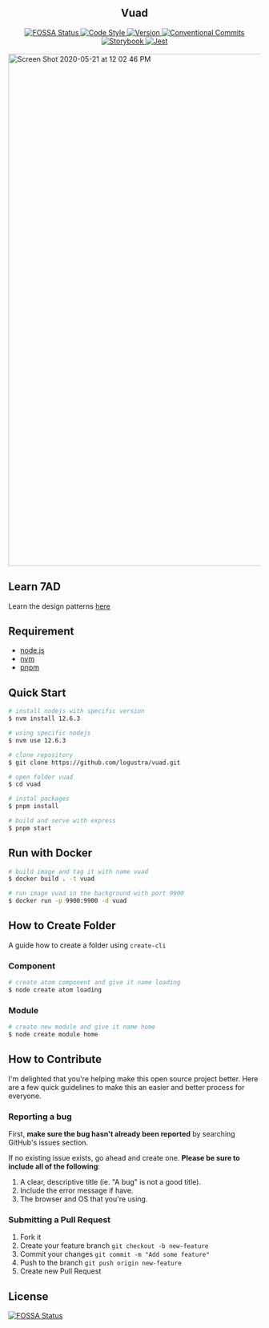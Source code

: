 <div align="center">
  <h2>Vuad</h2>

  <a href="https://app.fossa.io/projects/git%2Bgithub.com%2Flogustra%2Fvuad?ref=badge_shield">
    <img 
      src="https://app.fossa.io/api/projects/git%2Bgithub.com%2Flogustra%2Fvuad.svg?type=shield&color=brightgreen" 
      alt="FOSSA Status"
    >
  </a>

  <a href="https://standardjs.com">
    <img 
      src="https://img.shields.io/badge/code_style-standard-brightgreen.svg?style=flat" 
      alt="Code Style"
    >
  </a>

  <a href="https://github.com/logustra/vuad/releases/tag/v1.1.0">
    <img 
      src="https://img.shields.io/static/v1.svg?label=version&message=1.1.0&style=flat&color=brightgreen" 
      alt="Version"
    >
  </a>

  <a href="https://conventionalcommits.org">
    <img 
      src="https://img.shields.io/badge/conventional%20commits-1.0.0-brightgreen.svg" 
      alt="Conventional Commits"
    >
  </a>

  <a href="https://storybook.js.org">
    <img 
      src="https://cdn.jsdelivr.net/gh/storybookjs/brand@master/badge/badge-storybook.svg?style=flat" 
      alt="Storybook"
    >
  </a>

  <a href="https://jestjs.io">
    <img 
      src="https://jestjs.io/img/jest-badge.svg?style=flat" 
      alt="Jest"
    >
  </a>
</div>
<br />

<img width="1023" alt="Screen Shot 2020-05-21 at 12 02 46 PM" src="https://user-images.githubusercontent.com/13871363/82525219-023b6e80-9b5b-11ea-92b6-fb157710ecaa.png">

## Learn 7AD
Learn the design patterns [here](https://github.com/logustra/7ad)

## Requirement
  - [node.js](http://nodejs.org/)
  - [nvm](https://github.com/nvm-sh/nvm)
  - [pnpm](https://pnpm.js.org/en/installation)

## Quick Start

```bash
# install nodejs with specific version
$ nvm install 12.6.3

# using specific nodejs
$ nvm use 12.6.3

# clone repository
$ git clone https://github.com/logustra/vuad.git

# open folder vuad
$ cd vuad

# instal packages
$ pnpm install

# build and serve with express
$ pnpm start
```

## Run with Docker

```bash
# build image and tag it with name vuad
$ docker build . -t vuad

# run image vuad in the background with port 9900
$ docker run -p 9900:9900 -d vuad
```

## How to Create Folder
A guide how to create a folder using `create-cli`

### Component
```bash
# create atom component and give it name loading
$ node create atom loading
```

### Module
```bash
# create new module and give it name home
$ node create module home
```

## How to Contribute
I'm delighted that you're helping make this open source project better. Here are a few quick guidelines to make this an easier and better process for everyone.

### Reporting a bug
First, **make sure the bug hasn't already been reported** by searching GitHub's issues section.

If no existing issue exists, go ahead and create one. **Please be sure to include all of the following**:

1. A clear, descriptive title (ie. "A bug" is not a good title).
2. Include the error message if have.
3. The browser and OS that you're using.

### Submitting a Pull Request
1. Fork it
2. Create your feature branch `git checkout -b new-feature`
3. Commit your changes `git commit -m "Add some feature"`
4. Push to the branch `git push origin new-feature`
5. Create new Pull Request


## License
[![FOSSA Status](https://app.fossa.io/api/projects/git%2Bgithub.com%2Flogustra%2Fvuad.svg?type=large)](https://app.fossa.io/projects/git%2Bgithub.com%2Flogustra%2Fvuad?ref=badge_large)

